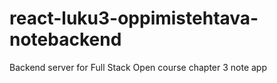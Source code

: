 # react-luku3-oppimistehtava-notebackend

Backend server for Full Stack Open course chapter 3 note app
